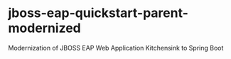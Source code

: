 # jboss-eap-quickstart-parent-modernized
Modernization of JBOSS EAP Web Application Kitchensink to Spring Boot
